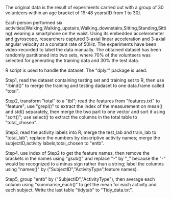 The original data is the result of experiments carried out with a group of 30 volunteers within an age bracket of 19-48 years(ID from 1 to 30).

Each person performed six activities(Walking,Walking_upstairs,Walking_downstairs,Sitting,Standing,Sitting) wearing a smartphone on the waist.
Using its embedded accelerometer and gyroscope, researchers captured 3-axial linear acceleration and 3-axial angular velocity at a constant rate of 50Hz. 
The experiments have been video-recorded to label the data manually. 
The obtained dataset has been randomly partitioned into two sets, where 70% of the volunteers was selected for generating the training data and 30% the test data. 

R script is used to handle the dataset.
The "dplyr" package is used.

Step1, read the dataset containing testing set and training set to R, then use "rbind()" to merge the training and testing dadaset to one data.frame called "total".

Step2, transform "total" to a "tbl"; read the features from "features.txt" to "feature"; use "grepl()" to extract the index of the measurement on mean() and std() separately, then merge the two part to one vector and sort it using "sort()"; use select() to extract the columns in the total table to "total_chosen".

Step3, read the activity labels into R; merge the test_lab and train_lab to "total_lab"; replace the numbers by descriptive activity names; merge the subjectID,activity labels,total_chosen to "entb".

Step4, use index of Step2 to get the feature names, then remove the brackets in the names using "gsub()" and replace "-" by "_" because the "-" would be recognized to a minus sign rather than a string; label the columns using "names()" by ("SubjectID","ActivityType",feature names).

Step5, group "entb" by ("SubjectID","ActivityType"), then average each colunm using "summarise_each()" to get the mean for each activity and each subject.
Write the last table "tidytab" to "Tidy_data.txt".
